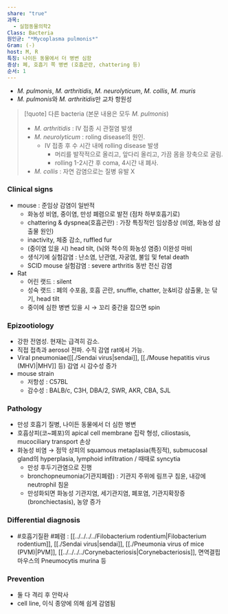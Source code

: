 ```yaml
---
share: "true"
과목:
  - 실험동물의학2
Class: Bacteria
원인균: "*Mycoplasma pulmonis*"
Gram: (-)
host: M, R
특징: 나이든 동물에서 더 병변 심함
증상: 폐, 호흡기 쪽 병변 (호흡곤란, chattering 등)
순서: 1
---
```

- *M. pulmonis*, *M. arthritidis*, *M. neurolyticum*, *M. collis*, *M. muris*
- *M. pulmonis*와 *M. arthritidis*만 교차 항원성

>[!quote] 다른 bacteria (본문 내용은 모두 *M. pulmonis*)
>- *M. arthritidis* : IV 접종 시 관절염 발생
>- *M. neurolyticum* : roling disease의 원인. 
>	- IV 접종 후 수 시간 내에 rolling disease 발생
>		- 머리를 발작적으로 올리고, 앞다리 올리고, 가끔 몸을 장축으로 굴림.
>		- rolling 1-2시간 후 coma, 4시간 내 폐사.
>- *M. collis* : 자연 감염으로는 질병 유발 X

### Clinical signs
- mouse : 준임상 감염이 일반적
	- 화농성 비염, 중이염, 만성 폐렴으로 발전 (점차 하부호흡기로)
	- chattering & dyspnea(호흡곤란) : 가장 특징적인 임상증상 (비염, 화농성 삼출물 원인)
	- inactivity, 체중 감소, ruffled fur
	- (중이염 있을 시) head tilt, (뇌와 척수의 화농성 염증) 이완성 마비
	- 생식기에 실험감염 : 난소염, 난관염, 자궁염, 불임 및 fetal death
	- SCID mouse 실험감염 : severe arthritis 동반 전신 감염
- Rat 
	- 어린 랫드 : silent
	- 성숙 랫드 : 폐의 수포음, 호흡 곤란, snuffle, chatter, 눈&비강 삼출물, 눈 닦기, head tilt
	- 중이에 심한 병변 있을 시 → 꼬리 중간을 잡으면 spin
### Epizootiology
- 강한 전염성. 현재는 급격히 감소.
- 직접 접촉과 aerosol 전파. 수직 감염 rat에서 가능.
- Viral pneumoniae([[./Sendai virus|sendai]], [[./Mouse hepatitis virus (MHV)|MHV]] 등) 감염 시 감수성 증가
- mouse strain
	- 저항성 : C57BL
	- 감수성 : BALB/c, C3H, DBA/2, SWR, AKR, CBA, SJL

### Pathology
- 만성 호흡기 질병, 나이든 동물에서 더 심한 병변
- 호흡상피(코~폐포)의 apical cell membrane 집락 형성, ciliostasis, mucociliary transport 손상
- 화농성 비염 → 점막 상피의 squamous metaplasia(특징적), submucosal gland의 hyperplasia, lymphoid infiltration / 때때로 syncytia
	- 만성 후두기관염으로 진행
	- bronchopneumonia(기관지폐렴) : 기관지 주위에 림프구 침윤, 내강에 neutrophil 침윤
	- 만성화되면 화농성 기관지염, 세기관지염, 폐포염, 기관지확장증(bronchiectasis), 농양 증가
### Differential diagnosis
- #호흡기질환 #폐렴 : [[../../../../Filobacterium rodentium|Filobacterium rodentium]], [[./Sendai virus|sendai]], [[./Pneumonia virus of mice (PVM)|PVM]], [[../../../../Corynebacteriosis|Corynebacteriosis]], 면역결핍 마우스의 Pneumocytis murina 등

### Prevention
- 둘 다 격리 후 안락사
- cell line, 이식 종양에 의해 쉽게 감염됨